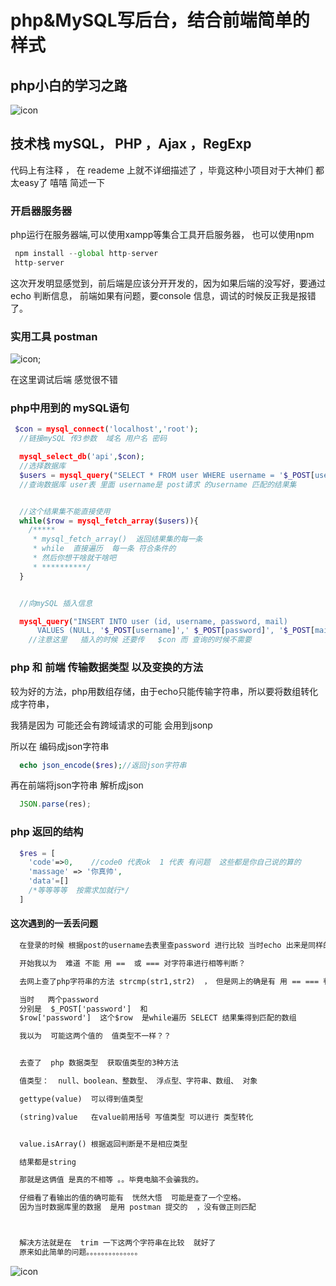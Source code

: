 # php&MySQL写后台，结合前端简单的样式

## php小白的学习之路

![icon](http://img.heibaimanhua.com/wp-content/uploads/2016/07/17/2992e4e5a3b231abc7e5_size17_w480_h480.jpg)

## 技术栈 mySQL， PHP ，Ajax ，RegExp

  代码上有注释  ， 在 reademe 上就不详细描述了  ，毕竟这种小项目对于大神们  都太easy了  嘻嘻 简述一下

### 开启器服务器

  php运行在服务器端,可以使用xampp等集合工具开启服务器，
  也可以使用npm

```js
 npm install --global http-server
 http-server
```

这次开发明显感觉到，前后端是应该分开开发的，因为如果后端的没写好，要通过echo  判断信息， 前端如果有问题，要console 信息，调试的时候反正我是报错了。

### 实用工具 postman

![icon](http://www.xp510.com/uploadfile/2017/0122/20170122034008468.png);

在这里调试后端 感觉很不错

### php中用到的 mySQL语句

```php
 $con = mysql_connect('localhost','root');
  //链接mySQL 传3参数  域名 用户名 密码

  mysql_select_db('api',$con);
  //选择数据库
  $users = mysql_query("SELECT * FROM user WHERE username = '$_POST[username]'");
  //查询数据库 user表 里面 username是 post请求 的username 匹配的结果集


  //这个结果集不能直接使用
  while($row = mysql_fetch_array($users)){
    /*****
     * mysql_fetch_array()  返回结果集的每一条
     * while  直接遍历  每一条 符合条件的
     * 然后你想干啥就干啥吧
     * **********/
  }


  //向mySQL 插入信息

  mysql_query("INSERT INTO user (id, username, password, mail)
      VALUES (NULL, '$_POST[username]',' $_POST[password]', '$_POST[mail]')",$con);
    //注意这里   插入的时候 还要传   $con 而 查询的时候不需要
```

### php 和 前端 传输数据类型 以及变换的方法

  较为好的方法，php用数组存储，由于echo只能传输字符串，所以要将数组转化成字符串，

  我猜是因为 可能还会有跨域请求的可能  会用到jsonp

  所以在 编码成json字符串

```php
  echo json_encode($res);//返回json字符串
```

再在前端将json字符串 解析成json

```js
  JSON.parse(res);
```

### php 返回的结构

```php
  $res = [
    'code'=>0,    //code0 代表ok  1 代表 有问题  这些都是你自己说的算的
    'massage' => '你真帅',
    'data'=[]
    /*等等等等  按需求加就行*/
  ]

```

#### 这次遇到的一丢丢问题

```html
  在登录的时候 根据post的username去表里查password 进行比较 当时echo 出来是同样的字符串 ，但是判断相等  就是 不相等

  开始我以为  难道 不能 用 ==  或 === 对字符串进行相等判断？

  去网上查了php字符串的方法 strcmp(str1,str2)  ， 但是网上的确是有 用 == === 判断的   我就蒙蔽了  ，

  当时   两个password
  分别是  $_POST['password']  和
  $row['password']  这个$row  是while遍历 SELECT 结果集得到匹配的数组

  我以为  可能这两个值的  值类型不一样？？


  去查了  php 数据类型  获取值类型的3种方法

  值类型：  null、boolean、整数型、 浮点型、字符串、数组、 对象

  gettype(value)  可以得到值类型

  (string)value   在value前用括号 写值类型 可以进行 类型转化


  value.isArray() 根据返回判断是不是相应类型

  结果都是string

  那就是这俩值 是真的不相等 。。毕竟电脑不会骗我的。

  仔细看了看输出的值的确可能有  恍然大悟  可能是查了一个空格。
  因为当时数据库里的数据  是用 postman 提交的  ，没有做正则匹配



  解决方法就是在  trim 一下这两个字符串在比较  就好了
  原来如此简单的问题。。。。。。。。。。。。。。
```

![icon](http://easyread.ph.126.net/iFRovnxtoPqvxiz3bCL3xA==/7916754199850941552.jpg)